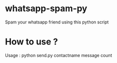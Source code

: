 # whatsapp-spam-py
Spam your whatsapp friend using this python script
# How to use ?
Usage : python send.py contactname message count
